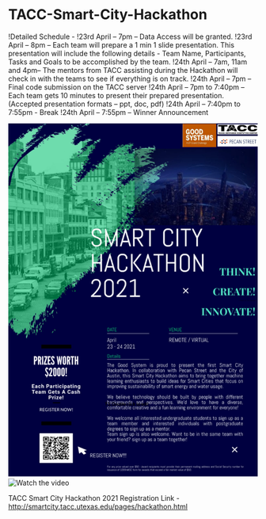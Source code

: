 # TACC-Smart-City-Hackathon

!Detailed Schedule - 
!23rd April – 7pm – Data Access will be granted.
!23rd April – 8pm – Each team will prepare a 1 min 1 slide presentation. This presentation will include the following details - Team Name, Participants, Tasks and Goals to be accomplished by the team.
!24th April – 7am, 11am and 4pm– The mentors from TACC assisting during the Hackathon will check in with the teams to see if everything is on track.
!24th April – 7pm – Final code submission on the TACC server
!24th April – 7pm to 7:40pm – Each team gets 10 minutes to present their prepared presentation. (Accepted presentation formats – ppt, doc, pdf)
!24th April – 7:40pm to 7:55pm - Break
!24th April – 7:55pm – Winner Announcement

![Flyer](Flyer-1.jpg)
![Watch the video](https://youtu.be/1R2k6cpk_Ds)


TACC Smart City Hackathon 2021 Registration Link - http://smartcity.tacc.utexas.edu/pages/hackathon.html
